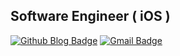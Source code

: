 ## Software Engineer ( iOS )

<!--## Studying
 - Python, Flask-->

[![Github Blog Badge](https://img.shields.io/badge/-Blog-black?logo=github)](https://bangkm.github.io)
[![Gmail Badge](https://img.shields.io/badge/Gmail-d14836?style=flat-square&logo=Gmail&logoColor=white&link=mailto:kmbang04@gmail.com)](mailto:kmbang04@gmail.com)

<!--**bangkm/bangkm** is a ✨ _special_ ✨ repository because its `README.md` (this file) appears on your GitHub profile. -->
<!--
- 👯 I’m looking to collaborate on ...
- 🤔 I’m looking for help with ...
- 💬 Ask me about ...
- 📫 How to reach me: ...
- 😄 Pronouns: ...
- ⚡ Fun fact: ...
-->
